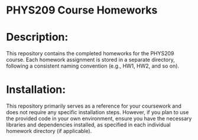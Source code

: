 # PHYS209 Course Homeworks

# Description:

This repository contains the completed homeworks for the PHYS209 course. Each homework assignment is stored in a separate directory, following a consistent naming convention (e.g., HW1, HW2, and so on).

# Installation:

This repository primarily serves as a reference for your coursework and does not require any specific installation steps. However, if you plan to use the provided code in your own environment, ensure you have the necessary libraries and dependencies installed, as specified in each individual homework directory (if applicable).
